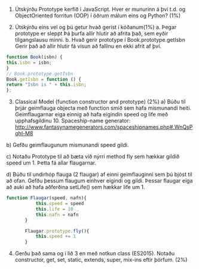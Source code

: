 1. Útskýrðu Prototype kerfið í JavaScript. Hver er munurinn á því t.d. og ObjectOriented
forritun (OOP) í öðrum málum eins og Python? (1%)
  

2. Útskýrðu eins vel og þú getur hvað gerist í kóðanum(1%)
a. Þegar prototype er sleppt
   Þá þurfa allir hlutir að afrita það, sem eyðir tilgangslausu minni.
b. Hvað gerir prototype í Book.prototype.getIsbn
   Gerir það að allir hlutir fá vísun að fallinu en ekki afrit af því.
 ```javascript
function Book(isbn) {
 this.isbn = isbn;
}
// Book.prototype.getIsbn
Book.getIsbn = function () {
 return "Isbn is " + this.isbn;
};
 ```

3. Classical Model (function constructor and prototype) (2%)
a) Búðu til þrjár geimflauga objecta með function smið sem hafa
mismunandi heiti. Geimflaugarnar eiga einnig að hafa eigindin speed og
life með upphafsgildinu 10.
Spaceship-name generator:
http://www.fantasynamegenerators.com/spaceshipnames.php#.WnQsPqhl-M8

b) Gefðu geimflaugunum mismunandi speed gildi.

c) Notaðu Prototype til að bæta við nýrri method fly sem hækkar gildið
speed um 1. Þetta fá allar flaugarnar.

d) Búðu til undirhóp flauga (2 flaugar) af einni geimflauginni sem þú bjóst til
að ofan. Gefðu þessum flaugum einhver eigindi og gildi. Þessar flaugar
eiga að auki að hafa aðferðina setLife() sem hækkar life um 1.
 ```javascript
function Flaugar(speed, nafn){
			this.speed = speed
			this.life = 10
			this.nafn = nafn
		}

		Flaugar.prototype.fly(){
			this.speed += 1
		}
  ```  
4. Gerðu það sama og í lið 3 en með notkun class (ES2015). Notaðu constructor,
get, set, static, extends, super, mix-ins eftir þörfum. (2%)
